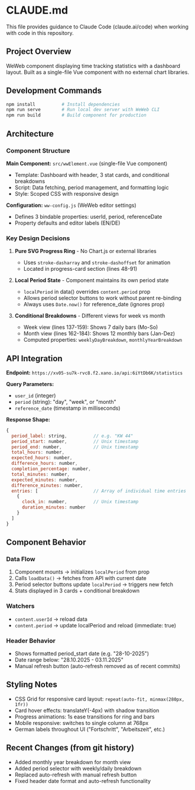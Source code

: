 # CLAUDE.md

This file provides guidance to Claude Code (claude.ai/code) when working with code in this repository.

## Project Overview

WeWeb component displaying time tracking statistics with a dashboard layout. Built as a single-file Vue component with no external chart libraries.

## Development Commands

```bash
npm install          # Install dependencies
npm run serve        # Run local dev server with WeWeb CLI
npm run build        # Build component for production
```

## Architecture

### Component Structure

**Main Component:** `src/wwElement.vue` (single-file Vue component)
- Template: Dashboard with header, 3 stat cards, and conditional breakdowns
- Script: Data fetching, period management, and formatting logic
- Style: Scoped CSS with responsive design

**Configuration:** `ww-config.js` (WeWeb editor settings)
- Defines 3 bindable properties: userId, period, referenceDate
- Property defaults and editor labels (EN/DE)

### Key Design Decisions

1. **Pure SVG Progress Ring** - No Chart.js or external libraries
   - Uses `stroke-dasharray` and `stroke-dashoffset` for animation
   - Located in progress-card section (lines 48-91)

2. **Local Period State** - Component maintains its own period state
   - `localPeriod` in data() overrides `content.period` prop
   - Allows period selector buttons to work without parent re-binding
   - Always uses `Date.now()` for reference_date (ignores prop)

3. **Conditional Breakdowns** - Different views for week vs month
   - Week view (lines 137-159): Shows 7 daily bars (Mo-So)
   - Month view (lines 162-184): Shows 12 monthly bars (Jan-Dez)
   - Computed properties: `weeklyDayBreakdown`, `monthlyYearBreakdown`

## API Integration

**Endpoint:** `https://xv05-su7k-rvc8.f2.xano.io/api:6iYtDb6K/statistics`

**Query Parameters:**
- `user_id` (integer)
- `period` (string): "day", "week", or "month"
- `reference_date` (timestamp in milliseconds)

**Response Shape:**
```javascript
{
  period_label: string,          // e.g. "KW 44"
  period_start: number,          // Unix timestamp
  period_end: number,            // Unix timestamp
  total_hours: number,
  expected_hours: number,
  difference_hours: number,
  completion_percentage: number,
  total_minutes: number,
  expected_minutes: number,
  difference_minutes: number,
  entries: [                     // Array of individual time entries
    {
      clock_in: number,          // Unix timestamp
      duration_minutes: number
    }
  ]
}
```

## Component Behavior

### Data Flow
1. Component mounts → initializes `localPeriod` from prop
2. Calls `loadData()` → fetches from API with current date
3. Period selector buttons update `localPeriod` → triggers new fetch
4. Stats displayed in 3 cards + conditional breakdown

### Watchers
- `content.userId` → reload data
- `content.period` → update localPeriod and reload (immediate: true)

### Header Behavior
- Shows formatted period_start date (e.g. "28-10-2025")
- Date range below: "28.10.2025 - 03.11.2025"
- Manual refresh button (auto-refresh removed as of recent commits)

## Styling Notes

- CSS Grid for responsive card layout: `repeat(auto-fit, minmax(280px, 1fr))`
- Card hover effects: translateY(-4px) with shadow transition
- Progress animations: 1s ease transitions for ring and bars
- Mobile responsive: switches to single column at 768px
- German labels throughout UI ("Fortschritt", "Arbeitszeit", etc.)

## Recent Changes (from git history)

- Added monthly year breakdown for month view
- Added period selector with weekly/daily breakdown
- Replaced auto-refresh with manual refresh button
- Fixed header date format and auto-refresh functionality

